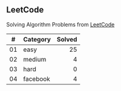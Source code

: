 ## LeetCode

Solving Algorithm Problems from [LeetCode](https://leetcode.com/)

| #  |    Category    | Solved |
|:--:|:---------------|-------:|
| 01 |      easy      |   25   |
| 02 |     medium     |   4   |
| 03 |      hard      |   0   |
| 04 |    facebook    |   4   |
